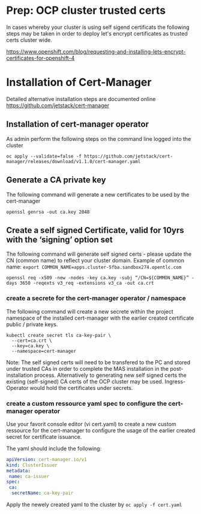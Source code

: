 # Prep: OCP cluster trusted certs
In cases whereby your cluster is using self sigend certificats the following steps may be taken in order to deploy let's encrypt certificates as trusted certs cluster wide. 

https://www.openshift.com/blog/requesting-and-installing-lets-encrypt-certificates-for-openshift-4


# Installation of Cert-Manager 

Detailed alternative installation steps are documented online https://github.com/jetstack/cert-manager

## Installation of cert-manager operator
As admin perform the following steps on the command line logged into the cluster
```
oc apply --validate=false -f https://github.com/jetstack/cert-manager/releases/download/v1.1.0/cert-manager.yaml
```
## Generate a CA private key
The following command will generate a new certificates to be used by the cert-manager 
```
openssl genrsa -out ca.key 2048
```

## Create a self signed Certificate, valid for 10yrs with the ‘signing’ option set
The following command will generate self signed certs - please update the CN (common name) to reflect your cluster domain.
Example of common name: `export COMMON_NAME=apps.cluster-5fba.sandbox274.opentlc.com`

```
openssl req -x509 -new -nodes -key ca.key -subj “/CN=${COMMON_NAME}” -days 3650 -reqexts v3_req -extensions v3_ca -out ca.crt
```

### create a secrete for the cert-manager operator / namespace
The following command will create a new secrete within the project namespace of the installed cert-manager with the earlier created certificate public / private keys. 
```
kubectl create secret tls ca-key-pair \
  --cert=ca.crt \
  --key=ca.key \
  --namespace=cert-manager
```

Note: The self signed certs will need to be transfered to the PC and stored under trusted CAs in order to complete the MAS installation in the post-installation process. Alternatively to generating new self signed certs the existing (self-signed) CA certs of the OCP cluster may be used. Ingress-Operator would hold the certificates under secrets. 


### create a custom ressource yaml spec to configure the cert-manager operator
Use your favorit console editor (vi cert.yaml) to create a new custom ressource for the cert-manager to configure the usage of the earlier created secret for certificate issuance. 

The yaml should include the following:

```YAML
apiVersion: cert-manager.io/v1
kind: ClusterIssuer
metadata:
 name: ca-issuer
spec:
 ca:
  secretName: ca-key-pair
```

Apply the newely created yaml to the cluster by
```oc apply -f cert.yaml```


